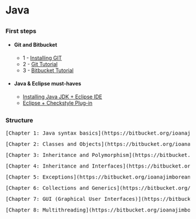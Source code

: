 # Java

##

### First steps

- #### Git and Bitbucket
    * 1 - [Installing GIT](https://git-scm.com/downloads)
    * 2 - [Git Tutorial](https://git-scm.com/book/en/v2/Git-Basics-Getting-a-Git-Repository)
    * 3 - [Bitbucket Tutorial](https://confluence.atlassian.com/bitbucket/create-and-clone-a-repository-800695642.html)
   
- #### Java & Eclipse must-haves
    * [Installing Java JDK + Eclipse IDE](https://www.youtube.com/watch?v=CPGKMDvCUN4)
    * [Eclipse + Checkstyle Plug-in](https://www.youtube.com/watch?v=xPYOwSmmRrQ)


##

### Structure
 <pre>
[Chapter 1: Java syntax basics](https://bitbucket.org/ioanajimborean/oop-laboratory-2016/src/e27ba460e978c74f3a14bb8eb871b88bbe0cb074/Java/Content/Chapter%201%20-%20Basics/?at=master)
</pre>
 <pre>
[Chapter 2: Classes and Objects](https://bitbucket.org/ioanajimborean/oop-laboratory-2016/src/e27ba460e978c74f3a14bb8eb871b88bbe0cb074/Java/Content/Chapter%202%20-%20Classes%20and%20Objects/?at=master)
</pre>

 <pre>
[Chapter 3: Inheritance and Polymorphism](https://bitbucket.org/ioanajimborean/oop-laboratory-2016/src/e27ba460e978c74f3a14bb8eb871b88bbe0cb074/Java/Content/Chapter%203%20-%20Inheritance%20and%20Polymorphism/?at=master)
</pre>

 <pre>
[Chapter 4: Inheritance and Interfaces](https://bitbucket.org/ioanajimborean/oop-laboratory-2016/src/e27ba460e978c74f3a14bb8eb871b88bbe0cb074/Java/Content/Chapter%204%20-%20Inheritance%20and%20Interfaces/?at=master)
</pre>

 <pre>
[Chapter 5: Exceptions](https://bitbucket.org/ioanajimborean/oop-laboratory-2016/src/e27ba460e978c74f3a14bb8eb871b88bbe0cb074/Java/Content/Chapter%205%20-%20Exceptions/?at=master) 
</pre>

 <pre>
[Chapter 6: Collections and Generics](https://bitbucket.org/ioanajimborean/oop-laboratory-2016/src/e27ba460e978c74f3a14bb8eb871b88bbe0cb074/Java/Content/Chapter%206%20-%20Collections%20and%20Generics/?at=master)
</pre>

 <pre>
[Chapter 7: GUI (Graphical User Interfaces)](https://bitbucket.org/ioanajimborean/oop-laboratory-2016/src/e27ba460e978c74f3a14bb8eb871b88bbe0cb074/Java/Content/Chapter%207%20-%20GUI/?at=master)
</pre>

 <pre>
[Chapter 8: Multithreading](https://bitbucket.org/ioanajimborean/oop-laboratory-2016/src/e27ba460e978c74f3a14bb8eb871b88bbe0cb074/Java/Content/Chapter%208%20-%20Multithreading/?at=master)
</pre>


##